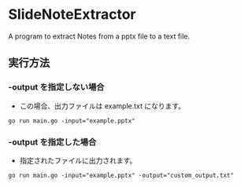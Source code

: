 # SlideNoteExtractor
A program to extract Notes from a pptx file to a text file.

## 実行方法
### -output を指定しない場合

* この場合、出力ファイルは example.txt になります。

```
go run main.go -input="example.pptx"
```

### -output を指定した場合
* 指定されたファイルに出力されます。

```
go run main.go -input="example.pptx" -output="custom_output.txt"
```